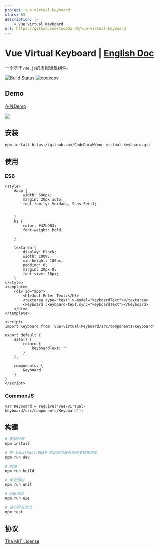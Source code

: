 ```yaml
---
project: vue-virtual-keyboard
stars: 63
description: |-
    ⌨️ Vue Virtual Keyboard
url: https://github.com/CodeDaraW/vue-virtual-keyboard
---
```


# Vue Virtual Keyboard | [English Doc](/README_en-US.md)
一个基于`Vue.js`的虚拟键盘组件。  

[![Build Status](https://travis-ci.org/CodeDaraW/vue-virtual-keyboard.svg?branch=master)](https://travis-ci.org/CodeDaraW/vue-virtual-keyboard) [![codecov](https://codecov.io/gh/CodeDaraW/vue-virtual-keyboard/branch/master/graph/badge.svg)](https://codecov.io/gh/CodeDaraW/vue-virtual-keyboard)


## Demo
[在线Demo](http://vue-virtual-keyboard.daraw.cn/)

![](https://ooo.0o0.ooo/2016/08/08/57a8975f2d6b0.png
)


## 安装

```bash
npm install https://github.com/CodeDaraW/vue-virtual-keyboard.git
```

## 使用

### ES6
```Vue
<style>
    #app {
        width: 680px;
        margin: 20px auto;
        font-family: Verdana, Sans-Serif;


    }
    h1 {
        color: #42b983;
        font-weight: bold;

    }

    textarea {
        display: block;
        width: 100%;
        min-height: 100px;
        padding: 0;
        margin: 20px 0;
        font-size: 16px;
    }
</style>
<template>
    <div id="app">
        <h1>Just Enter Text:</h3>
        <textarea type="text" v-model="keyboardText"></textarea>
        <keyboard :keyboard-text.sync="keyboardText"></keyboard>
    </div>
</template>

<script>
import Keyboard from 'vue-virtual-keyboard/src/components/Keyboard'

export default {
    data() {
        return {
            keyboardText: ""
        }
    },

    components: {
        Keyboard
    }
}
</script>
```

### CommonJS

```JavsScript
var Keyboard = require('vue-virtual-keyboard/src/components/Keyboard');
```

## 构建

``` bash
# 安装依赖
npm install

# 在 localhost:8080 启动本地服务器并支持热更新
npm run dev

# 构建
npm run build

# 单元测试
npm run unit

# e2e测试
npm run e2e

# 进行所有测试
npm test
```

## 协议
[The MIT License](http://opensource.org/licenses/MIT)

